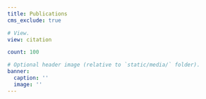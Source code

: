```yaml
---
title: Publications
cms_exclude: true

# View.
view: citation

count: 100

# Optional header image (relative to `static/media/` folder).
banner:
  caption: ''
  image: ''
---
```


